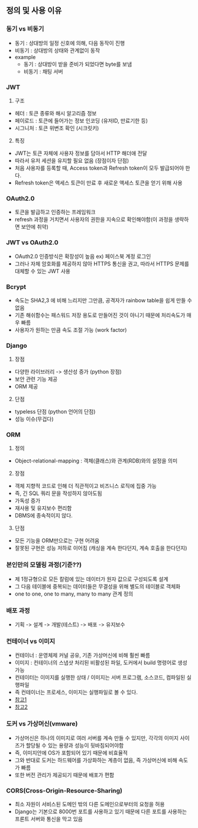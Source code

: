 ## 정의 및 사용 이유 
### 동기 vs 비동기
- 동기 : 상대방의 일정 신호에 의해, 다음 동작이 진행
- 비동기 : 상대방의 상태와 관계없이 동작
- example 
  - 동기 : 상대방이 받을 준비가 되었다면 byte를 보냄
  - 비동기 : 채팅 서버 
  
### JWT
1. 구조
 - 헤더 : 토큰 종류와 해시 알고리즘 정보 
 - 페이로드 : 토큰에 들어가는 정보 인코딩 (유저ID, 만료기한 등)
 - 시그니처 : 토큰 위변조 확인 (시크릿키)
 2. 특징
 - JWT는 토큰 자체에 사용자 정보를 담아서 HTTP 해더애 전달
 - 따라서 유저 세션을 유지할 필요 없음 (장점이자 단점)
 - 처음 사용자를 등록할 때, Access token과 Refresh token이 모두 발급되어야 한다.
 - Refresh token은 액세스 토큰이 만료 후 새로운 액세스 토큰을 얻기 위해 사용
 
 ### OAuth2.0
 - 토큰을 발급하고 인증하는 프레임워크
 - refresh 과정을 거치면서 사용자의 권한을 지속으로 확인해야함(이 과정을 생략하면 보안에 취약)
 
 ### JWT vs OAuth2.0
 - OAuth2.0 인증방식은 확장성이 높음 ex) 페이스북 계정 로그인 
 - 그러나 자체 암호화를 제공하지 않아 HTTPS 통신을 권고, 따라서 HTTPS 문제를 대체할 수 있는 JWT 사용
 

 
 ### Bcrypt
 - 속도는 SHA2,3 에 비해 느리지만 그만큼, 공격자가 rainbow table을 쉽게 만들 수 없음
 - 기존 해쉬함수는 패스워드 저장 용도로 만들어진 것이 아니기 때문에 처리속도가 매우 빠름
 - 사용자가 원하는 만큼 속도 조절 가능 (work factor)
 
 ### Django
 1. 장점
 - 다양한 라이브러리 -> 생산성 증가 (python 장점)
 - 보안 관련 기능 제공
 - ORM 제공
 
 2. 단점
 - typeless 단점 (python 언어의 단점)
 - 성능 이슈(무겁다)

### ORM
1. 정의 
- Object-relational-mapping : 객체(클래스)와 관계(RDB)와의 설정을 의미
2. 장점
- 객체 지향적 코드로 인해 더 직관적이고 비즈니스 로직에 집중 가능
- 즉, 긴 SQL 쿼리 문을 작성하지 않아도됨
- 가독성 증가
- 재사용 및 유지보수 편리함
- DBMS에 종속적이지 않다.
3. 단점
- 모든 기능을 ORM만으로는 구현 어려움
- 잘못된 구현은 성능 저하로 이어짐 (캐싱을 계속 한다던지, 계속 호출을 한다던지)

### 본인만의 모델링 과정(기준??)
- 제 1정규형으로 모든 칼럼에 있는 데이터가 원자 값으로 구성되도록 설계
- 그 다음 테이블에 중복되는 데이터들은 무결성을 위해 별도의 테이블로 객체화
- one to one, one to many, many to many 관계 정의

### 배포 과정
- 기획 -> 설계 -> 개발(테스트) -> 배포 -> 유지보수

### 컨테이너 vs 이미지
- 컨테이너 : 운영체제 커널 공유, 기존 가상머신에 비해 훨씬 빠름
- 이미지 : 컨테이너의 스냅샷 처리된 비활성된 파일, 도커에서 build 명령어로 생성 가능
- 컨테이터는 이미지를 실행한 상태 / 이미지는 서버 프로그램, 소스코드, 컴파일된 실행파일
- 즉 컨테이너는 프로세스, 이미지는 실행파일로 볼 수 있다.
- [참고1](http://blog.drakejin.me/Docker-araboza-1/)
- [참고2](https://webcoding.tistory.com/entry/Docker-%EB%8F%84%EC%BB%A4-%EC%9D%B4%EB%AF%B8%EC%A7%80-%EC%BB%A8%ED%85%8C%EC%9D%B4%EB%84%88)

### 도커 vs 가상머신(vmware)
- 가상머신은 하나의 이미지로 여러 서버를 계속 만들 수 있지만, 각각의 이미지 사이즈가 할당될 수 있는 용량과 성능이 뒷바침되어야함
- 즉, 이미지안에 OS가 포함되어 있기 때문에 비효율적
- 그와 반대로 도커는 하드웨어를 가상화하는 계층이 없음, 즉 가상머신에 비해 속도가 빠름
- 또한 버전 관리가 제공되기 때문에 배포가 편함

### CORS(Cross-Origin-Resource-Sharing)
- 최소 자원이 서비스된 도메인 밖의 다른 도메인으로부터의 요청을 허용
- Django는 기본으로 8000번 포트를 사용하고 있기 때문에 다른 포트를 사용하는 프론트 서버와 통신을 막고 있음

